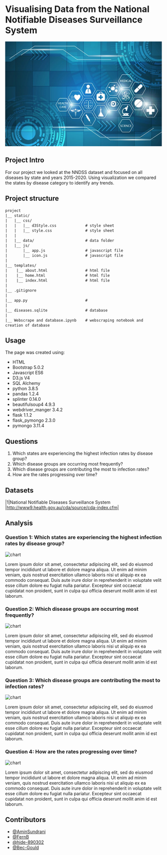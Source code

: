 # Visualising Data from the National Notifiable Diseases Surveillance System 

![Data Health Banner](Health-Data-Research-UK-750x500.png)

## Project Intro


For our project we looked at the NNDSS dataset and focused on all diseases by state and years 2015-2020. 
Using visualization we compared the states by disease category to identify any trends. 

## Project structure
```
project 
|__ static/                 
|   |__ css/                
|   |   |__ d3Style.css             # style sheet 
|   |   |__ style.css               # style sheet 
|   |   
|   |__ data/                       # data folder
|   |__ js/
|       |__ app.js                  # javascript file
|       |__ icon.js                 # javascript file
|
|__ templates/   
|    |__ about.html                 # html file
|    |__ home.html                  # html file
|    |__ index.html                 # html file
|
|__ .gitignore
|
|__ app.py                          # 
|
|__ diseases.sqlite                 # database
|
|__ Webscrape and database.ipynb    # webscraping notebook and creation of database

```

## Usage

The page was created using:
- HTML
- Bootstrap 5.0.2
- Javascript ES6
- D3.js V4
- SQL Alchemy
- python 3.8.5
- pandas 1.2.4
- splinter 0.14.0
- beautifulsoup4 4.9.3
- webdriver_manger 3.4.2
- flask 1.1.2
- flask_pymongo 2.3.0
- pymongo 3.11.4


## Questions 

1. Which states are experiencing the highest infection rates by disease group?
2. Which disease groups are occurring most frequently?
3. Which disease groups are contributing the most to infection rates?
4. How are the rates progressing over time? 


## Datasets 

|1|National Notifiable Diseases Surveillance System |http://www9.health.gov.au/cda/source/cda-index.cfm|



## Analysis

### Question 1: Which states are experiencing the highest infection rates by disease group? 

![chart](images/matplotlib.png)

Lorem ipsum dolor sit amet, consectetur adipiscing elit, sed do eiusmod tempor incididunt ut labore et dolore magna aliqua. Ut enim ad minim veniam, quis nostrud exercitation ullamco laboris nisi ut aliquip ex ea commodo consequat. Duis aute irure dolor in reprehenderit in voluptate velit esse cillum dolore eu fugiat nulla pariatur. Excepteur sint occaecat cupidatat non proident, sunt in culpa qui officia deserunt mollit anim id est laborum.

### Question 2: Which disease groups are occurring most frequently? 

![chart](images/matplotlib.png)

Lorem ipsum dolor sit amet, consectetur adipiscing elit, sed do eiusmod tempor incididunt ut labore et dolore magna aliqua. Ut enim ad minim veniam, quis nostrud exercitation ullamco laboris nisi ut aliquip ex ea commodo consequat. Duis aute irure dolor in reprehenderit in voluptate velit esse cillum dolore eu fugiat nulla pariatur. Excepteur sint occaecat cupidatat non proident, sunt in culpa qui officia deserunt mollit anim id est laborum.

### Question 3: Which disease groups are contributing the most to infection rates?

![chart](images/matplotlib.png)

Lorem ipsum dolor sit amet, consectetur adipiscing elit, sed do eiusmod tempor incididunt ut labore et dolore magna aliqua. Ut enim ad minim veniam, quis nostrud exercitation ullamco laboris nisi ut aliquip ex ea commodo consequat. Duis aute irure dolor in reprehenderit in voluptate velit esse cillum dolore eu fugiat nulla pariatur. Excepteur sint occaecat cupidatat non proident, sunt in culpa qui officia deserunt mollit anim id est laborum.

### Question 4: How are the rates progressing over time? 

![chart](images/matplotlib.png)

Lorem ipsum dolor sit amet, consectetur adipiscing elit, sed do eiusmod tempor incididunt ut labore et dolore magna aliqua. Ut enim ad minim veniam, quis nostrud exercitation ullamco laboris nisi ut aliquip ex ea commodo consequat. Duis aute irure dolor in reprehenderit in voluptate velit esse cillum dolore eu fugiat nulla pariatur. Excepteur sint occaecat cupidatat non proident, sunt in culpa qui officia deserunt mollit anim id est laborum.

## Contributors
- [@AminSundrani](https://github.com/AminSundrani)
- [@FernB](https://github.com/FernB)
- [@hide-890302](https://github.com/hide-890302)
- [@Bec-Gould](https://github.com/Bec-Gould)